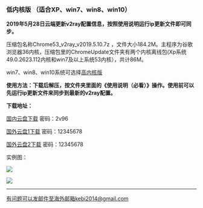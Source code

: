 ### 低内核版 （适合XP、win7、win8、win10）

**2019年5月28日云端更新v2ray配置信息，按照使用说明运行ip更新文件即可同步。**

压缩包名称Chrome53_v2ray_v2019.5.10.7z ，文件大小184.2M。主程序为谷歌浏览器36内核，压缩包里的ChromeUpdate文件夹有两个内核离线包(Xp系统49.0.2623.112内核和win7及以上系统53内核），共计86M。

win7、win8、win10系统可选择[高内核版](https://github.com/Alvin9999/new-pac/wiki/%E9%AB%98%E5%86%85%E6%A0%B8%E7%89%88)

**使用方法：下载后解压，按文件夹里面的《使用说明（必看）》操作。使用前可以先运行ip更新文件来同步到最新的v2ray配置。**

**下载地址：**

[国内云盘下载](https://pan.baidu.com/s/1yIFD4CRLfUWLmzXROgLKHQ) 密码：2v96 

[国外云盘1下载](http://108.61.224.82:8000/f/0c6368a583/) 密码：12345678

[国外云盘2下载](http://45.32.141.248:8000/f/2add8a4994/) 密码：12345678

实例图：

![](https://raw.githubusercontent.com/Alvin9999/pac2/master/softimag/53v2ray1.png)

![](https://raw.githubusercontent.com/Alvin9999/pac2/master/softimag/53v2ray2.png)
***

有问题可以发邮件至海外邮箱kebi2014@gmail.com